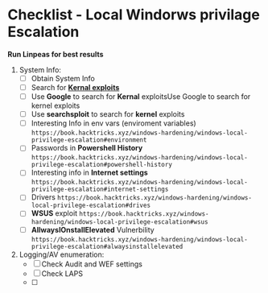 # Checklist - Local Windorws privilage Escalation

**Run Linpeas for best results**

1. System Info:
   - [ ] Obtain System Info
   - [ ] Search for [**Kernal exploits**](https://book.hacktricks.xyz/windows-hardening/windows-local-privilege-escalation#version-exploits)
   - [ ] Use **Google** to search for **Kernal** exploitsUse Google to search for kernel exploits
   - [ ] Use **searchsploit** to search for **kernel** exploits
   - [ ] Interesting Info in env vars (enviroment variables) `https://book.hacktricks.xyz/windows-hardening/windows-local-privilege-escalation#environment`
   - [ ] Passwords in **Powershell History** `https://book.hacktricks.xyz/windows-hardening/windows-local-privilege-escalation#powershell-history`
   - [ ] Interesting info in **Internet settings** `https://book.hacktricks.xyz/windows-hardening/windows-local-privilege-escalation#internet-settings`
   - [ ] Drivers `https://book.hacktricks.xyz/windows-hardening/windows-local-privilege-escalation#drives`
   - [ ] **WSUS** exploit `https://book.hacktricks.xyz/windows-hardening/windows-local-privilege-escalation#wsus`
   - [ ] **AllwaysIOnstallElevated** Vulnerbility `https://book.hacktricks.xyz/windows-hardening/windows-local-privilege-escalation#alwaysinstallelevated`

2. Logging/AV enumeration:
   - [ ] Check Audit and WEF settings
   - [ ] Check LAPS
   - [ ] 
